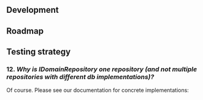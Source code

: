 ## Development

## Roadmap

## Testing strategy

### 12. _Why is IDomainRepository one repository (and not multiple repositories with different db implementations)?_

Of course. Please see our documentation for concrete implementations:
